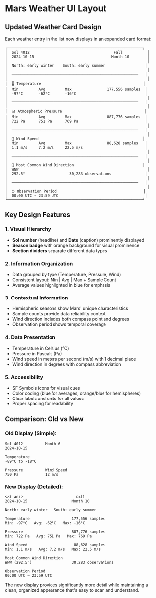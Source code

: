 # Mars Weather UI Layout

## Updated Weather Card Design

Each weather entry in the list now displays in an expanded card format:

```
┌─────────────────────────────────────────────────────────────┐
│  Sol 4012                                      Fall           │
│  2024-10-15                                   Month 10        │
│                                                               │
│  North: early winter    South: early summer                  │
│                                                               │
│  ─────────────────────────────────────────────────────────   │
│                                                               │
│  🌡️ Temperature                                              │
│  Min         Avg         Max                177,556 samples  │
│  -97°C       -62°C       -16°C                               │
│                                                               │
│  ─────────────────────────────────────────────────────────   │
│                                                               │
│  📊 Atmospheric Pressure                                     │
│  Min         Avg         Max                887,776 samples  │
│  722 Pa      751 Pa      769 Pa                              │
│                                                               │
│  ─────────────────────────────────────────────────────────   │
│                                                               │
│  💨 Wind Speed                                               │
│  Min         Avg         Max                88,628 samples   │
│  1.1 m/s     7.2 m/s     22.5 m/s                            │
│                                                               │
│  ─────────────────────────────────────────────────────────   │
│                                                               │
│  🧭 Most Common Wind Direction                               │
│  WNW                                                          │
│  292.5°                    30,283 observations               │
│                                                               │
│  ─────────────────────────────────────────────────────────   │
│                                                               │
│  ⏰ Observation Period                                       │
│  00:00 UTC → 23:59 UTC                                       │
└─────────────────────────────────────────────────────────────┘
```

## Key Design Features

### 1. Visual Hierarchy
- **Sol number** (headline) and **Date** (caption) prominently displayed
- **Season badge** with orange background for visual prominence
- **Section dividers** separate different data types

### 2. Information Organization
- Data grouped by type (Temperature, Pressure, Wind)
- Consistent layout: Min | Avg | Max + Sample Count
- Average values highlighted in blue for emphasis

### 3. Contextual Information
- Hemispheric seasons show Mars' unique characteristics
- Sample counts provide data reliability context
- Wind direction includes both compass point and degrees
- Observation period shows temporal coverage

### 4. Data Presentation
- Temperature in Celsius (°C)
- Pressure in Pascals (Pa)
- Wind speed in meters per second (m/s) with 1 decimal place
- Wind direction in degrees with compass abbreviation

### 5. Accessibility
- SF Symbols icons for visual cues
- Color coding (blue for averages, orange/blue for hemispheres)
- Clear labels and units for all values
- Proper spacing for readability

## Comparison: Old vs New

### Old Display (Simple):
```
Sol 4012          Month 6
2024-10-15

Temperature
-89°C to -18°C

Pressure          Wind Speed
750 Pa            12 m/s
```

### New Display (Detailed):
```
Sol 4012                        Fall
2024-10-15                    Month 10

North: early winter   South: early summer

Temperature                   177,556 samples
Min: -97°C   Avg: -62°C   Max: -16°C

Pressure                      887,776 samples
Min: 722 Pa   Avg: 751 Pa   Max: 769 Pa

Wind Speed                     88,628 samples
Min: 1.1 m/s   Avg: 7.2 m/s   Max: 22.5 m/s

Most Common Wind Direction
WNW (292.5°)                  30,283 observations

Observation Period
00:00 UTC → 23:59 UTC
```

The new display provides significantly more detail while maintaining a clean, organized appearance that's easy to scan and understand.
